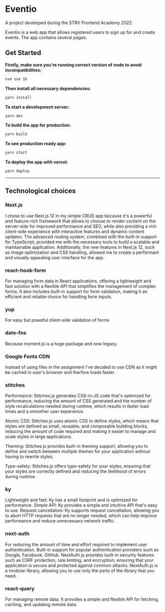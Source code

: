 # Eventio

A project developed during the STRV Frontend Academy 2022.


Eventio is a web app that allows registered users to sign up for and create events. The app contains several pages.


## Get Started

**Firstly, make sure you're running correct version of node to avoid incompatibilities:**

```sh
nvm use 16
```

**Then install all necessary dependencies:**

```sh
yarn install
```

**To start a development server:**

```sh
yarn dev
```

**To build the app for production:**

```sh
yarn build
```

**To see production ready app:**

```sh
yarn start
```

**To deploy the app with vercel:**

```sh
yarn deploy
```

---

## Technological choices

### Next.js

I chose to use Next.js 12 in my simple CRUD app because it's a powerful and feature-rich framework that allows to choose to render content on the server-side for improved performance and SEO, while also providing a rich client-side experience with interactive features and dynamic content updates. The advanced routing system, combined with the built-in support for TypeScript, provided me with the necessary tools to build a scalable and maintainable application. Additionally, the new features in Next.js 12, such as image optimization and CSS handling, allowed me to create a performant and visually appealing user interface for the app.

### react-hook-form

For managing form data in React applications, offering a lightweight and fast solution with a flexible API that simplifies the management of complex forms. It also includes built-in support for form validation, making it an efficient and reliable choice for handling form inputs.

### yup

For easy but poweful client-side validation of forms

### date-fns

Because moment.js is a huge package and now legacy.

### Google Fonts CDN

Instead of using files in the assignment I've decided to use CDN as it might be cached in user's browser and therfore loads faster.

### stitches

Performance: Stitches.js generates CSS-in-JS code that's optimized for performance, reducing the amount of CSS generated and the number of style recalculations needed during runtime, which results in faster load times and a smoother user experience.

Atomic CSS: Stitches.js uses atomic CSS to define styles, which means that styles are defined as small, reusable, and composable building blocks, reducing the amount of code required and making it easier to manage and scale styles in large applications.

Theming: Stitches.js provides built-in theming support, allowing you to define and switch between multiple themes for your application without having to rewrite styles.

Type-safety: Stitches.js offers type-safety for your styles, ensuring that your styles are correctly defined and reducing the likelihood of errors during runtime.

### ky

Lightweight and fast: Ky has a small footprint and is optimized for performance. Simple API: Ky provides a simple and intuitive API that's easy to use. Request cancellation: Ky supports request cancellation, allowing you to abort HTTP requests that are no longer needed, which can help improve performance and reduce unnecessary network traffic.

### next-auth

For reducing the amount of time and effort required to implement user authentication. Built-in support for popular authentication providers such as Google, Facebook, GitHub.  NextAuth.js provides built-in security features such as CSRF protection, rate limiting, and encryption, ensuring that your application is secure and protected against common attacks. NextAuth.js is a modular library, allowing you to use only the parts of the library that you need.

### react-query

For managing remote data. It provides a simple and flexible API for fetching, caching, and updating remote data. 
